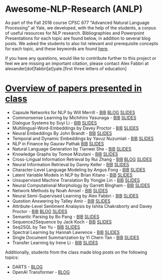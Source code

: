 # Awesome-NLP-Research (ANLP)

As part of the Fall 2018 course CPSC 677 "Advanced Natural Language Processing" at Yale, we developed, with the help of the students, a corpus of useful resources for NLP research. Bibliographies and Powerpoint Presentations for each topic are found below, in addition to several blog posts. We asked the students to also list relevant and prerequisite concepts for each topic, and these keywords are found [here](https://github.com/Yale-LILY/Awesome-NLP-Research/blob/master/keywords.txt). 

If you have any questions, would like to contribute further to this project or feel we are missing an important citation, please contact Alex Fabbri at alexander[dot]fabbri[at]yale.[first three letters of education]

# **[Overview of papers presented in class](https://github.com/brucepang/CPSC677-ANLP/blob/master/README.md)**

- Capsule Networks for NLP by Will Merrill - [BIB](https://github.com/Yale-LILY/Awesome-NLP-Research/blob/master/markdowns/capsule-networks.md)  [BLOG](https://viking-sudo-rm.github.io/nlp/2018/11/29/Capsule-Networks-for-NLP/) [SLIDES](https://github.com/Yale-LILY/Awesome-NLP-Research/blob/master/slides/Capsule-Networks-for-NLP.pptx)
- Commonsense Learning by Michihiro Yasunaga - [BIB](https://github.com/michiyasunaga/nlp_bibs/blob/master/commonsense.md) [SLIDES](https://github.com/Yale-LILY/Awesome-NLP-Research/blob/master/slides/Commonsense.pptx)
- Dialogue Systems by Suyi Li - [BIB](https://github.com/Suyi32/anlp_bib/blob/master/DialogueSystem.md) [SLIDES](https://github.com/Yale-LILY/Awesome-NLP-Research/blob/master/slides/Dialogue-Systems.pptx)
- Multilingual-Word-Embeddings by Davey Proctor - [BIB](https://github.com/Yale-LILY/Awesome-NLP-Research/blob/master/markdowns/multilingual-embeddings.md)  [SLIDES](https://github.com/Yale-LILY/Awesome-NLP-Research/blob/master/slides/Multilingual-Embeddings.pptx)
- Neural Embeddings By John Brandt - [BIB](https://github.com/JohnMBrandt/Awesome-Neural-Embeddings/blob/master/README.md) [SLIDES](https://github.com/Yale-LILY/Awesome-NLP-Research/blob/master/slides/Sentence-Similarity-and-Embeddings.pptx)
- Temporal and Dynamic Embeddings by Yavuz Nuzumlali - [BIB](https://github.com/Yale-LILY/Awesome-NLP-Research/blob/master/temporal-dynamic-embeddings.md) [SLIDES](https://github.com/Yale-LILY/Awesome-NLP-Research/blob/master/slides/Dynamic%26Temporal-Embeddings.pptx)
- NLP in Finance by Gaurav Pathak [BIB](https://github.com/Yale-LILY/Awesome-NLP-Research/blob/master/nlp-finance.md) [SLIDES](https://github.com/Yale-LILY/Awesome-NLP-Research/blob/master/slides/Applications-of-NLP-in-Finance.pptx)
- Natural Language Generation by Tianwei She - [BIB](https://github.com/Tianwei-She/awesome-natural-language-generation/blob/master/README.md) [SLIDES](https://github.com/Yale-LILY/Awesome-NLP-Research/blob/master/slides/Neural-Text-Generation.pptx)
- Knowledge Graphs by Tomoe Mizutani - [BIB](https://github.com/Yale-LILY/Awesome-NLP-Research/blob/master/knowledge-graphs.md) [SLIDES](https://github.com/Yale-LILY/Awesome-NLP-Research/blob/master/slides/Knowledge-Graphs.pptx)
- Cross-Lingual Information Retrieval by Rui Zhang - [BIB](https://github.com/ryanzhumich/awesome-clir/blob/master/README.md) [BLOG](https://medium.com/lily-lab/a-brief-introduction-to-cross-lingual-information-retrieval-eba767fa9af6) [SLIDES](https://github.com/Yale-LILY/Awesome-NLP-Research/blob/master/slides/Crosslingual-IR.pptx)
- Neural Information Retrieval by Danny Keller - [BIB](https://github.com/dankeller101/nlp_bibs/blob/master/neural_information_retrieval.md) [SLIDES](https://github.com/Yale-LILY/Awesome-NLP-Research/blob/master/slides/Neural-Information-Retrieval.pptx)
- Character-Level Language Modeling by Angus Fong - [BIB](https://github.com/angusfong/characters...wait.Star-Wars-or-Avengers/blob/master/bibliography.md) [SLIDES](https://github.com/Yale-LILY/Awesome-NLP-Research/blob/master/slides/Character-level-Neural-Networks.pptx)
- Latent Variable Models in NLP by Brian Kitano - [BIB](https://github.com/Yale-LILY/Awesome-NLP-Research/blob/master/latent-variable-models-nlp.md) [SLIDES](https://github.com/Yale-LILY/Awesome-NLP-Research/blob/master/slides/Latent-Variable-Models-for-NLP.pptx)
- Unsupervised Machine Translation By Yongjie Lin - [BIB](https://github.com/yongjie-lin/lit-nlp/blob/master/unsupervisedMT.md) [SLIDES](https://github.com/Yale-LILY/Awesome-NLP-Research/blob/master/slides/Unsupervised-NMT.pptx) 
- Neural Computational Morphology by Garrett Bingham - [BIB](https://github.com/Yale-LILY/Awesome-NLP-Research/blob/master/markdowns/neural-computational-morphology.md)  [SLIDES](https://github.com/Yale-LILY/Awesome-NLP-Research/blob/master/slides/Neural-Computational-Morphology.pptx)
- Network Methods by Noah Amsel - [BIB](https://github.com/NoahAmsel/Bibliographies/blob/master/network_methods.md) [SLIDES](https://github.com/Yale-LILY/Awesome-NLP-Research/blob/master/slides/Network-Methods-for-NLP.pptx) 
- Neural Semi-Supervised Learning by Alex Fabbri - [BIB](https://github.com/Yale-LILY/Awesome-NLP-Research/blob/master/neural-semi-supervised-learning.md) [SLIDES](https://github.com/Yale-LILY/Awesome-NLP-Research/blob/master/slides/Neural-SSL.pptx)
- Question Answering by Talley Amir - [BIB](https://github.com/TalleyAmir/Annotated-Bibliographies/blob/master/Natural-Language-Processing/Question-Answering-Survey.md) [SLIDES](https://github.com/Yale-LILY/Awesome-NLP-Research/blob/master/slides/Question-Answering.pptx) 
- Attribute-Level Sentiment Analaysis by Ishita Chakraborty and Davey Proctor - [BIB](https://github.com/daveyproctor/NLP-Annotated-Bibs/blob/master/SentimentAnalysis.md) [BLOG](http://learningnaturallyishita.blogspot.com/2018/12/attribute-level-sentiment-analysis.html) [SLIDES](https://github.com/Yale-LILY/Awesome-NLP-Research/blob/master/slides/Sentiment-Analysis.pptx)
- Semantic Parsing by Bo Pang - [BIB](https://github.com/Yale-LILY/Awesome-NLP-Research/blob/master/markdowns/semantic_parsing.md) [SLIDES](https://github.com/Yale-LILY/Awesome-NLP-Research/blob/master/slides/Bo-ANLP-Semantic%20Parsing%20Presentation.pptx)
- Sequence2Sequence by Jack Koch - [BIB](https://github.com/Yale-LILY/Awesome-NLP-Research/blob/master/markdowns/seq2seq.md)  [SLIDES](https://github.com/Yale-LILY/Awesome-NLP-Research/blob/master/slides/Sequence-to-Sequence-Learning.pptx) 
- Seq2SQL by Tao Yu - [BIB](https://medium.com/@tao.yu/awesome-sequence-to-sql-and-semantic-parsing-1d7656861679) [SLIDES](https://github.com/Yale-LILY/Awesome-NLP-Research/blob/master/slides/Sequence2sql.pptx)
- Spectral Learning by Hannah Lawrence - [BIB](https://github.com/hannahlawrence/bibliographies/blob/master/spectrallearning.md) [SLIDES](https://github.com/Yale-LILY/Awesome-NLP-Research/blob/master/slides/Spectral-Learning.pptx) 
- Single Document Summarization by Yi Chern Tan - [BIB](https://github.com/Yale-LILY/Awesome-NLP-Research/blob/master/single-document-summarization.md) [SLIDES](https://github.com/Yale-LILY/Awesome-NLP-Research/blob/master/slides/Summarization.pptx)
- Transfer Learning by Irene Li - [BIB](https://github.com/IreneZihuiLi/deeplearning/blob/master/Transfer_Learning.md) [SLIDES](https://github.com/Yale-LILY/Awesome-NLP-Research/blob/master/slides/Transfer-Learning.pdf)

Additionally, students from the class made blog posts on the following topics:
- DARTS - [BLOG](https://garrettbingham.com/blog/language/) 
- OpenAI Transformer - [BLOG](https://jbkjr.com/posts/2018/08/fastai_openai_transformer/)
